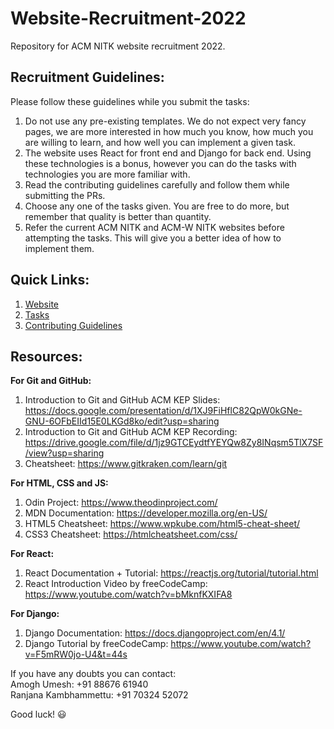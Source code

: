 # Website-Recruitment-2022
Repository for ACM NITK website recruitment 2022.

## Recruitment Guidelines:
Please follow these guidelines while you submit the tasks:
1. Do not use any pre-existing templates. We do not expect very fancy pages, we are more interested in how much you know, how much you are willing to learn, and how well you can implement a given task.
2. The website uses React for front end and Django for back end. Using these technologies is a bonus, however you can do the tasks with technologies you are more familiar with.
3. Read the contributing guidelines carefully and follow them while submitting the PRs. 
4. Choose any one of the tasks given. You are free to do more, but remember that quality is better than quantity.
5. Refer the current ACM NITK and ACM-W NITK websites before attempting the tasks. This will give you a better idea of how to implement them.

## Quick Links:
1. [Website](https://nitk.acm.org/)
2. [Tasks](/Tasks.md)
3. [Contributing Guidelines](/CONTRIBUTING.md)

## Resources:
**For Git and GitHub:**
1. Introduction to Git and GitHub ACM KEP Slides: https://docs.google.com/presentation/d/1XJ9FiHflC82QpW0kGNe-GNU-6OFbEIId15E0LKGd8ko/edit?usp=sharing
2. Introduction to Git and GitHub ACM KEP Recording: https://drive.google.com/file/d/1jz9GTCEydtfYEYQw8Zy8INqsm5TlX7SF/view?usp=sharing
3. Cheatsheet: https://www.gitkraken.com/learn/git  

**For HTML, CSS and JS:**  
1. Odin Project: https://www.theodinproject.com/
2. MDN Documentation: https://developer.mozilla.org/en-US/
3. HTML5 Cheatsheet: https://www.wpkube.com/html5-cheat-sheet/
4. CSS3 Cheatsheet: https://htmlcheatsheet.com/css/  

**For React:**  
1. React Documentation + Tutorial: https://reactjs.org/tutorial/tutorial.html
2. React Introduction Video by freeCodeCamp: https://www.youtube.com/watch?v=bMknfKXIFA8  

**For Django:**  
1. Django Documentation: https://docs.djangoproject.com/en/4.1/
2. Django Tutorial by freeCodeCamp: https://www.youtube.com/watch?v=F5mRW0jo-U4&t=44s

If you have any doubts you can contact:  
Amogh Umesh: +91 88676 61940  
Ranjana Kambhammettu: +91 70324 52072

Good luck! :smiley:
